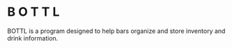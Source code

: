 # B O T T L

BOTTL is a program designed to help bars organize and store inventory and drink information.